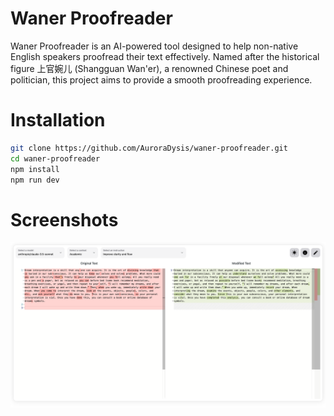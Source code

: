 # Waner Proofreader

Waner Proofreader is an AI-powered tool designed to help non-native English speakers proofread their text effectively. Named after the historical figure 上官婉儿 (Shangguan Wan'er), a renowned Chinese poet and politician, this project aims to provide a smooth proofreading experience.

# Installation

```bash
git clone https://github.com/AuroraDysis/waner-proofreader.git
cd waner-proofreader
npm install
npm run dev
```

# Screenshots

![Waner Proofreader Screenshot](./screenshot.png)
